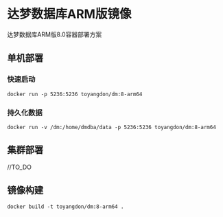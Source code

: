 # 达梦数据库ARM版镜像
达梦数据库ARM版8.0容器部署方案
## 单机部署
### 快速启动
`docker run -p 5236:5236 toyangdon/dm:8-arm64`
### 持久化数据
`docker run -v /dm:/home/dmdba/data -p 5236:5236 toyangdon/dm:8-arm64`
## 集群部署
//TO_DO
## 镜像构建
`docker build -t toyangdon/dm:8-arm64 .`
